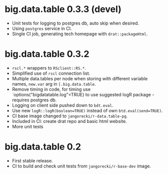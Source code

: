 # big.data.table 0.3.3 (devel)

* Unit tests for logging to postgres db, auto skip when desired.
* Using `postgres` service in CI.
* Single CI job, generating tech homepage with `drat::packageHtml`.

# big.data.table 0.3.2

* `rscl.*` wrappers to `RSclient::RS.*`.
* Simplified use of `rscl` connection list.
* Multiple data.tables per node when storing with different variable names, `new.var` arg in `[.big.data.table`.
* Remove timing in code, for timing use `options("bigdatatable.log"=TRUE) to use suggested logR package - requires postgres db.
* Logging on client side pushed down to `bdt.eval`.
* Use new `logR::logR(boolean=TRUE)` instead of own `btd.eval(send=TRUE)`.
* CI base image changed to `jangorecki/r-data.table-pg`.
* Included in CI: create drat repo and basic html website.
* More unit tests

# big.data.table 0.2

* First stable release.
* CI to build and check unit tests from `jangorecki/r-base-dev` image.
